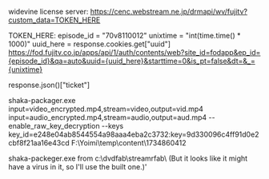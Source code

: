 widevine license server:
https://cenc.webstream.ne.jp/drmapi/wv/fujitv?custom_data=TOKEN_HERE

TOKEN_HERE:
episode_id = "70v8110012"
unixtime = "int(time.time() * 1000)"
uuid_here = response.cookies.get["uuid"]
https://fod.fujitv.co.jp/apps/api/1/auth/contents/web?site_id=fodapp&ep_id={episode_id}&qa=auto&uuid={uuid_here}&starttime=0&is_pt=false&dt=&_={unixtime}

response.json()["ticket"]

shaka-packager.exe input=video_encrypted.mp4,stream=video,output=vid.mp4 input=audio_encrypted.mp4,stream=audio,output=aud.mp4 --enable_raw_key_decryption --keys key_id=e248e04ab8544554a98aaa4eba2c3732:key=9d330096c4ff91d0e2cbf8f21aa16e43cd F:\Yoimi\temp\content\1734860412

shaka-packeger.exe from c:\dvdfab\streamrfab\ (But it looks like it might have a virus in it, so I'll use the built one.)'